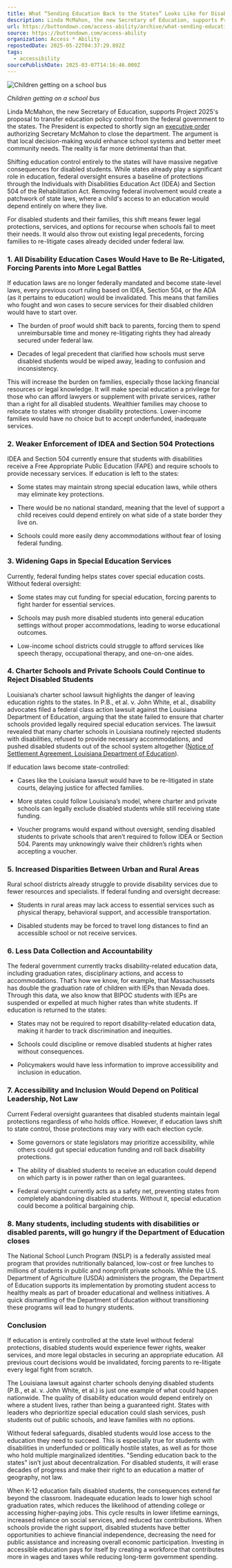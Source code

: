```yaml
---
title: What “Sending Education Back to the States” Looks Like for Disabled Students
description: Linda McMahon, the new Secretary of Education, supports Project 2025's proposal to transfer education policy control from the federal government to the states. The President is expected to shortly sign an executive order authorizing Secretary McMahon
url: https://buttondown.com/access-ability/archive/what-sending-education-back-to-the-states-looks/
source: https://buttondown.com/access-ability
organization: Access * Ability
repostedDate: 2025-05-22T04:37:29.892Z
tags:
  - accessibility
sourcePublishDate: 2025-03-07T14:16:46.000Z
---
```


![Children getting on a school bus](https://assets.buttondown.email/images/22619d53-ea1b-46d4-b2c0-d5e6483618e7.jpeg?w=960&fit=max)

*Children getting on a school bus*

Linda McMahon, the new Secretary of Education, supports Project 2025's proposal to transfer education policy control from the federal government to the states. The President is expected to shortly sign an [executive order](https://abcnews.go.com/US/trump-preparing-executive-order-telling-education-secretary-dissolve/story?id=119499614&utm_source=access-ability&utm_medium=email&utm_campaign=what-sending-education-back-to-the-states-looks) authorizing Secretary McMahon to close the department. The argument is that local decision-making would enhance school systems and better meet community needs. The reality is far more detrimental than that.

Shifting education control entirely to the states will have massive negative consequences for disabled students. While states already play a significant role in education, federal oversight ensures a baseline of protections through the Individuals with Disabilities Education Act (IDEA) and Section 504 of the Rehabilitation Act. Removing federal involvement would create a patchwork of state laws, where a child's access to an education would depend entirely on where they live.

For disabled students and their families, this shift means fewer legal protections, services, and options for recourse when schools fail to meet their needs. It would also throw out existing legal precedents, forcing families to re-litigate cases already decided under federal law.

### **1\. All Disability Education Cases Would Have to Be Re-Litigated, Forcing Parents into More Legal Battles**

If education laws are no longer federally mandated and become state-level laws, every previous court ruling based on IDEA, Section 504, or the ADA (as it pertains to education) would be invalidated. This means that families who fought and won cases to secure services for their disabled children would have to start over.

-   The burden of proof would shift back to parents, forcing them to spend unreimbursable time and money re-litigating rights they had already secured under federal law.
    
-   Decades of legal precedent that clarified how schools must serve disabled students would be wiped away, leading to confusion and inconsistency.
    

This will increase the burden on families, especially those lacking financial resources or legal knowledge. It will make special education a privilege for those who can afford lawyers or supplement with private services, rather than a right for all disabled students. Wealthier families may choose to relocate to states with stronger disability protections. Lower-income families would have no choice but to accept underfunded, inadequate services.

### **2\. Weaker Enforcement of IDEA and Section 504 Protections**

IDEA and Section 504 currently ensure that students with disabilities receive a Free Appropriate Public Education (FAPE) and require schools to provide necessary services. If education is left to the states:

-   Some states may maintain strong special education laws, while others may eliminate key protections.
    
-   There would be no national standard, meaning that the level of support a child receives could depend entirely on what side of a state border they live on.
    
-   Schools could more easily deny accommodations without fear of losing federal funding.
    

### **3\. Widening Gaps in Special Education Services**

Currently, federal funding helps states cover special education costs. Without federal oversight:

-   Some states may cut funding for special education, forcing parents to fight harder for essential services.
    
-   Schools may push more disabled students into general education settings without proper accommodations, leading to worse educational outcomes.
    
-   Low-income school districts could struggle to afford services like speech therapy, occupational therapy, and one-on-one aides.
    

### **4\. Charter Schools and Private Schools Could Continue to Reject Disabled Students**

Louisiana’s charter school lawsuit highlights the danger of leaving education rights to the states. In P.B., et al. v. John White, et al., disability advocates filed a federal class action lawsuit against the Louisiana Department of Education, arguing that the state failed to ensure that charter schools provided legally required special education services. The lawsuit revealed that many charter schools in Louisiana routinely rejected students with disabilities, refused to provide necessary accommodations, and pushed disabled students out of the school system altogether ([Notice of Settlement Agreement, Louisiana Department of Education](https://doe.louisiana.gov/docs/default-source/newsroom/1-8-15---pb-v-white---settlement-agreement.pdf?utm_source=access-ability&utm_medium=email&utm_campaign=what-sending-education-back-to-the-states-looks)).

If education laws become state-controlled:

-   Cases like the Louisiana lawsuit would have to be re-litigated in state courts, delaying justice for affected families.
    
-   More states could follow Louisiana’s model, where charter and private schools can legally exclude disabled students while still receiving state funding.
    
-   Voucher programs would expand without oversight, sending disabled students to private schools that aren’t required to follow IDEA or Section 504. Parents may unknowingly waive their children’s rights when accepting a voucher.
    

### **5\. Increased Disparities Between Urban and Rural Areas**

Rural school districts already struggle to provide disability services due to fewer resources and specialists. If federal funding and oversight decrease:

-   Students in rural areas may lack access to essential services such as physical therapy, behavioral support, and accessible transportation.
    
-   Disabled students may be forced to travel long distances to find an accessible school or not receive services.
    

### **6\. Less Data Collection and Accountability**

The federal government currently tracks disability-related education data, including graduation rates, disciplinary actions, and access to accommodations. That’s how we know, for example, that Massachussets has double the graduation rate of children with IEPs than Nevada does. Through this data, we also know that BIPOC students with IEPs are suspended or expelled at much higher rates than white students. If education is returned to the states:

-   States may not be required to report disability-related education data, making it harder to track discrimination and inequities.
    
-   Schools could discipline or remove disabled students at higher rates without consequences.
    
-   Policymakers would have less information to improve accessibility and inclusion in education.
    

### **7\. Accessibility and Inclusion Would Depend on Political Leadership, Not Law**

Current Federal oversight guarantees that disabled students maintain legal protections regardless of who holds office. However, if education laws shift to state control, those protections may vary with each election cycle.

-   Some governors or state legislators may prioritize accessibility, while others could gut special education funding and roll back disability protections.
    
-   The ability of disabled students to receive an education could depend on which party is in power rather than on legal guarantees.
    
-   Federal oversight currently acts as a safety net, preventing states from completely abandoning disabled students. Without it, special education could become a political bargaining chip.
    

### **8\. Many students, including students with disabilities or disabled parents, will go hungry if the Department of Education closes**

The National School Lunch Program (NSLP) is a federally assisted meal program that provides nutritionally balanced, low-cost or free lunches to millions of students in public and nonprofit private schools. While the U.S. Department of Agriculture (USDA) administers the program, the Department of Education supports its implementation by promoting student access to healthy meals as part of broader educational and wellness initiatives. A quick dismantling of the Department of Education without transitioning these programs will lead to hungry students.

### **Conclusion**

If education is entirely controlled at the state level without federal protections, disabled students would experience fewer rights, weaker services, and more legal obstacles in securing an appropriate education. All previous court decisions would be invalidated, forcing parents to re-litigate every legal fight from scratch.

The Louisiana lawsuit against charter schools denying disabled students (P.B., et al. v. John White, et al.) is just one example of what could happen nationwide. The quality of disability education would depend entirely on where a student lives, rather than being a guaranteed right. States with leaders who deprioritize special education could slash services, push students out of public schools, and leave families with no options.

Without federal safeguards, disabled students would lose access to the education they need to succeed. This is especially true for students with disabilities in underfunded or politically hostile states, as well as for those who hold multiple marginalized identities. "Sending education back to the states" isn’t just about decentralization. For disabled students, it will erase decades of progress and make their right to an education a matter of geography, not law.

When K-12 education fails disabled students, the consequences extend far beyond the classroom. Inadequate education leads to lower high school graduation rates, which reduces the likelihood of attending college or accessing higher-paying jobs. This cycle results in lower lifetime earnings, increased reliance on social services, and reduced tax contributions. When schools provide the right support, disabled students have better opportunities to achieve financial independence, decreasing the need for public assistance and increasing overall economic participation. Investing in accessible education pays for itself by creating a workforce that contributes more in wages and taxes while reducing long-term government spending.